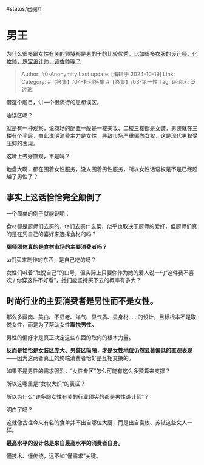 #status/已阅/1

# 男王

[为什么很多跟女性有关的领域都是男的干的比较优秀，比如很多衣服的设计师，化妆师，珠宝设计师，调香师等？](https://www.zhihu.com/question/35180052/answer/9318588948)

> Author: #0-Anonymity
> Last update: [编辑于 2024-10-19]
> Link:
> Category: #【答集】/04-社科答集 #【答集】/03-第一性
> Tag:
> 评论区:
> 泛讨论:

借这个题目，讲一个很流行的思想误区。

啥误区呢？

就是有一种观察，说商场的配置一般是一楼美妆、二楼三楼都是女装，男装就在三楼有个半层，由此说明消费主力是女性，导致市场严重偏向女权，这是现代男权受压抑的表现。

这听上去好直观，不是吗？

地盘大啊，都在围着女性服务，没人围着男性服务，所以女性话语权是不是已经超越了男性了？

## **事实上这话恰恰完全颠倒了** ##

一个简单的例子就能说明：

食材都是厨师们去买的，ta们去买什么菜，似乎也取决于厨师的爱好，但厨师们真的是在凭自己的喜好来选择食材的吗？

**厨师团体真的是食材市场的主要消费者吗？**

ta们买来制作的东西，是自己吃的吗？

女性们喊着“取悦自己“的口号，但实际上只要你作为她的爱人说一句“这件我不喜欢 / 你穿这件不好看”，她们能坚持买下去的概率有多大？

## **时尚行业的主要消费者是男性而不是女性。** ##

那么多藏肉、美白、不显老、洋气、显气质、显身材……的设计，目标根本不是取悦女性，而是为了帮助女性**取悦男性。**

男性的偏好才是真正决定这些东西的取向的根本力量。

**反而是恰恰是女装区庞大、男装区简陋，才是女性地位仍然显著偏低的直观表现**——因为这两者真正的终端消费者恰好是互相交换的。

如果不是男性的需求强烈，“女性专区”怎么可能有这么多预算来支撑？

所以这哪里是“女权大炽”的表征？

所以为什么“许多跟女性有关的行业顶尖的都是男性设计师”？

明白了吗？

这就像古往今来有名的食单并不出自哪位大厨，而是出自袁枚、苏轼这些文人一样。

**最高水平的设计总是来自最高水平的消费者自身。**

懂技术、懂传统，远不如“懂需求”关键。
